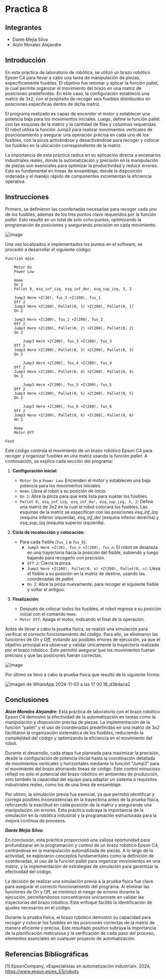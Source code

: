 # Practica 8

## Integrantes

- Dante Mejía Silva
- Atzin Morales Alejandre

## Introducción 

En esta práctica de laboratorio de robótica, se utilizó un brazo robótico Epson C4 para llevar a cabo una tarea de manipulación de piezas, específicamente fusibles. El objetivo fue retomar y aplicar la función pallet, la cual permite organizar el movimiento del brazo en una matriz de posiciones predefinidas. En este caso, la configuración estableció una matriz de 3x2, con el propósito de recoger seis fusibles distribuidos en posiciones específicas dentro de dicha matriz.

El programa realizado es capaz de encender el motor y establecer una potencia baja para los movimientos iniciales. Luego, define la función pallet con las esquinas de la matriz y la cantidad de filas y columnas requeridas. El robot utiliza la función Jump3 para realizar movimientos verticales de posicionamiento y asegurar una operación precisa en cada uno de los fusibles, con la pinza activándose y desactivándose para recoger y colocar los fusibles en la ubicación correspondiente de la matriz.

La importancia de esta práctica radica en su aplicación directa a escenarios industriales reales, donde la automatización y precisión en la manipulación de piezas son esenciales para optimizar la productividad y reducir errores. Esto es fundamental en líneas de ensamblaje, donde la disposición ordenada y el manejo rápido de componentes incrementan la eficiencia operativa.

## Instrucciones

Primero, se definieron las coordenadas necesarias para recoger cada uno de los fusibles, además de los tres puntos clave requeridos por la función *pallet*. Esto resultó en un total de solo ocho puntos, optimizando la programación de posiciones y asegurando precisión en cada movimiento.

![image](https://github.com/user-attachments/assets/68ca98b1-9ee6-4295-a34c-e3e61e41fdee)

Una vez localizados e implementados los puntos en el software, se procedió a desarrollar el siguiente código:
```
Function main
	
	Motor On
	Power Low
		
	Home
	On 2
	Pallet 0, esq_inf_izq, esq_inf_der, esq_sup_izq, 3, 2
		    
	Jump3 Here +Z(30), fus_1 +Z(200), fus_1
    Off 2
	Jump3 Here +Z(200), Pallet(0, 1) +Z(200), Pallet(0, 1)
	On 2
	
	Jump3 Here +Z(200), fus_2 +Z(200), fus_2
	Off 2
	Jump3 Here +Z(200), Pallet(0, 2) +Z(200), Pallet(0, 2)
	On 2
	
		Jump3 Here +Z(200), fus_3 +Z(200), fus_3
	Off 2
	Jump3 Here +Z(200), Pallet(0, 3) +Z(200), Pallet(0, 3)
	On 2
	
		Jump3 Here +Z(200), fus_4 +Z(200), fus_4
	Off 2
	Jump3 Here +Z(200), Pallet(0, 4) +Z(200), Pallet(0, 4)
	On 2
	
		Jump3 Here +Z(200), fus_5 +Z(200), fus_5
	Off 2
	Jump3 Here +Z(200), Pallet(0, 5) +Z(200), Pallet(0, 5)
	On 2
	
		Jump3 Here +Z(200), fus_6 +Z(200), fus_6
	Off 2
	Jump3 Here +Z(200), Pallet(0, 6) +Z(200), Pallet(0, 6)
	On 2
	
	Home
	Motor Off
	
Fend
```
Este código controla el movimiento de un brazo robótico Epson C4 para recoger y organizar fusibles en una matriz usando la función *pallet*. A continuación, se explica cada sección del programa:

1. **Configuración inicial**:
   - `Motor On` y `Power Low`: Encienden el motor y establecen una baja potencia para los movimientos iniciales.
   - `Home`: Lleva al robot a su posición de inicio.
   - `On 2`: Abre la pinza para que esté lista para sujetar los fusibles.
   - `Pallet 0, esq_inf_izq, esq_inf_der, esq_sup_izq, 3, 2`: Define una matriz de 3x2 en la cual el robot colocará los fusibles. Las esquinas de la matriz se especifican con las posiciones *esq_inf_izq* (esquina inferior izquierda), *esq_inf_der* (esquina inferior derecha) y *esq_sup_izq* (esquina superior izquierda).

2. **Ciclo de recolección y colocación**:
   - Para cada fisible (`fus_1` a `fus_6`):
     - `Jump3 Here +Z(30), fus_n +Z(200), fus_n`: El robot se desplaza en una trayectoria hacia la posición del fisible, subiendo y luego bajando para recogerlo con precisión.
     - `Off 2`: Cierra la pinza.
     - `Jump3 Here +Z(200), Pallet(0, n) +Z(200), Pallet(0, n)`: Lleva el fisible a su posición en la matriz de destino, usando las coordenadas de *pallet*.
     - `On 2`: Abre la pinza nuevamente, para recoger el siguiente fisible y soltar el antiguo.

3. **Finalización**:
   - Después de colocar todos los fusibles, el robot regresa a su posición inicial con el comando `Home`.
   - `Motor Off`: Apaga el motor, indicando el final de la operación.

Antes de llevar a cabo la prueba física, se realizó una simulación para verificar el correcto funcionamiento del código. Para ello, se eliminaron las funciones de *On* y *Off*, evitando así posibles errores de ejecución, ya que el objetivo principal era observar y validar únicamente la trayectoria realizada por el brazo robótico. Esto permitió asegurar que los movimientos fueran precisos y que las posiciones fueran correctas.

![image](https://github.com/user-attachments/assets/b97d4c83-d13f-4fbd-897d-b20857d3ba3e)

Por último se llevo a cabo la prueba física que resultó de la siguiente forma:

![Imagen de WhatsApp 2024-11-03 a las 17 00 18_d3bdaca2](https://github.com/user-attachments/assets/d87ef01c-ad19-40d1-af99-7fa77512f8ac)

## Conclusiones

***Atzin Morales Alejandre:*** Esta práctica de laboratorio con el brazo robótico Epson C4 demostró la efectividad de la automatización en tareas como la manipulación y disposición precisa de piezas. La implementación de la función “pallet” y el uso de coordenadas predefinidas en una matriz de 3x2 facilitaron la organización sistemática de los fusibles, reduciendo la complejidad del código y optimizando la eficiencia en el movimiento del robot.

Durante el desarrollo, cada etapa fue planeada para maximizar la precisión, desde la configuración de potencia inicial hasta la coordinación detallada de movimientos verticales y horizontales mediante la función “Jump3” para el movimiento del brazo ahorrando lineas de código. Este control minucioso reflejó no solo el potencial del brazo robótico en ambientes de producción, sino también la capacidad del equipo para adaptar un sistema a requisitos industriales reales, como los de una línea de ensamblaje.

Por ultimo, la simulación previa fue esencial, ya que permitió identificar y corregir posibles inconsistencias en la trayectoria antes de la prueba física, reforzando la exactitud en cada posición de la matriz y asegurando una manipulación sin errores. Esta práctica subraya la importancia de la simulación en la robótica industrial y la programación estructurada para la mejora continua de procesos.




***Dante Mejía Silva:*** 

En conclusión, esta práctica proporcionó una valiosa oportunidad para profundizarar en la programación y control de un brazo robótico Epson C4, centrándose en la manipulación automatizada de piezas. A lo largo de la actividad, se exploraron conceptos fundamentales como la definición de coordenadas, el uso de la función pallet para organizar movimientos en una matriz, y la implementación de estrategias de simulación para garantizar la efectividad del código.

La decisión de realizar una simulación previa a la prueba física fue clave para asegurar el correcto funcionamiento del programa. Al eliminar las funciones de On y Off, se minimizó el riesgo de errores durante la ejecución, permitiendonos concentrarnos únicamnete en validar las trayectorias del brazo robótico. Este enfoque facilitó la identificación de ajustes necesarios en el código.

Durante la prueba física, el brazo robótico demostró su capacidad para recoger y colocar los fusibles en las posiciones correctas de la matriz de manera eficiente y precisa. Este resultado positivo subraya la importancia de la planificación meticulosa y la verificación de cada paso del proceso, elementos esenciales en cualquier proyecto de automatización.

## Referencias Bibliográficas 

[1] 	EpsonCompany, «Especialistas en automatización industrial». 2024, https://www.epson.es/es_ES/robots





























